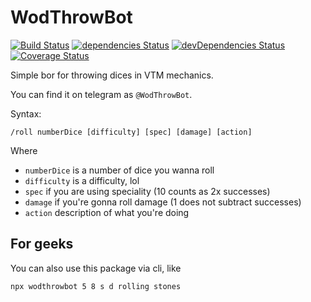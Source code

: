 # WodThrowBot

[![Build Status](https://travis-ci.org/jehy/wodThrowBot.svg?branch=master)](https://travis-ci.org/jehy/wodThrowBot)
[![dependencies Status](https://david-dm.org/jehy/wodThrowBot/status.svg)](https://david-dm.org/jehy/wodThrowBot)
[![devDependencies Status](https://david-dm.org/jehy/wodThrowBot/dev-status.svg)](https://david-dm.org/jehy/wodThrowBot?type=dev)
[![Coverage Status](https://coveralls.io/repos/github/jehy/wodThrowBot/badge.svg?branch=master)](https://coveralls.io/github/jehy/wodThrowBot?branch=master)

Simple bor for throwing dices in VTM mechanics.

You can find it on telegram as `@WodThrowBot`.

Syntax:
```
/roll numberDice [difficulty] [spec] [damage] [action]
```

Where
* `numberDice` is a number of dice you wanna roll
* `difficulty` is a difficulty, lol
* `spec` if you are using speciality (10 counts as 2x successes)
* `damage` if you're gonna roll damage (1 does not subtract successes)
* `action` description of what you're doing

## For geeks

You can also use this package via cli, like

```bash
npx wodthrowbot 5 8 s d rolling stones
```
